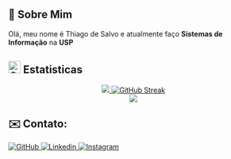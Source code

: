 <!--Apresentação básica, primeiro bloco do readme-->
## 🌟 Sobre Mim
Olá, meu nome é Thiago de Salvo e atualmente faço **Sistemas de Informação** na **USP**

<!--Estatiticas do git, segundo bloco do readme-->
<h2 align=left><img src="https://raw.githubusercontent.com/Tarikul-Islam-Anik/Animated-Fluent-Emojis/master/Emojis/Objects/Chart%20Increasing.png" alt="Chart Increasing" width="25" height="25" /> Estatisticas</h2>
<!--Dados e Ofensiva-->
<div align=center>
  <!--Dados-->
  <a href="https://github.com/anuraghazra/github-readme-stats" title="Go to source">
    <img src="https://github-readme-stats.vercel.app/api?username=Thiago-Salvo&theme=merko&hide_border=true&rank_icon=github" />
  </a>
  <!--Ofensiva-->
  <a href="https://git.io/streak-stats">
    <img src="https://streak-stats.demolab.com?user=Thiago-Salvo&theme=merko&border_radius=5&hide_border=true" alt="GitHub Streak" />
  </a>
</div>
<!--Lista das lingugens mais utilizadas-->
<div align=center>
  <a href="https://github.com/anuraghazra/github-readme-stats" title="Teste">
    <img src="https://github-readme-stats.vercel.app/api/top-langs/?username=Thiago-Salvo&layout=donut-vertical&theme=merko&hide_border=true"/>
  </a>
</div>

<!--Formas de contato, terceiro bloco do readme-->
## ✉️ Contato:
<!--Botão do Github-->
<a href="https://github.com/Thiago-Salvo">
  <img src=https://img.shields.io/badge/github-%2324292e.svg?&style=for-the-badge&logo=github&logoColor=white alt=GitHub title=Github />
</a>

<!--Botão do Linkedin-->
<a href="https://www.linkedin.com/in/thiago-salvo-b0351435b/">
  <img src=https://img.shields.io/badge/linkedin-%230077B5.svg?style=for-the-badge&logo=linkedin&logoColor=white alt=Linkedin title=Linkedin />
</a>

<!--Botão do Gmail-->
<a href = "mailto:thiago.salvo.c@gmail.com">
  <img src=https://img.shields.io/badge/Gmail-D14836?style=for-the-badge&logo=gmail&logoColor=white alt=Instagram title=Instagram />
</a>
